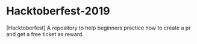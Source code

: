 # Hacktoberfest-2019
[Hacktoberfest] A repository to help beginners practice how to create a pr and get a free ticket as reward.
